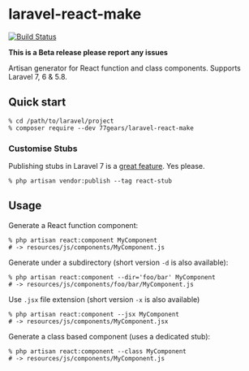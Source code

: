 # laravel-react-make
[![Build Status](https://travis-ci.com/77gears/laravel-react-make.svg?branch=master)](https://travis-ci.com/77gears/laravel-react-make)

**This is a Beta release please report any issues**

Artisan generator for React function and class components. Supports Laravel 7, 6 &amp; 5.8.

## Quick start

```
% cd /path/to/laravel/project
% composer require --dev 77gears/laravel-react-make
```

### Customise Stubs

Publishing stubs in Laravel 7 is a [great feature](https://laravel.com/docs/7.x/artisan#stub-customization).
Yes please.

```
% php artisan vendor:publish --tag react-stub
```

## Usage

Generate a React function component:

```
% php artisan react:component MyComponent
# -> resources/js/components/MyComponent.js
```

Generate under a subdirectory (short version `-d` is also available):

```
% php artisan react:component --dir='foo/bar' MyComponent
# -> resources/js/components/foo/bar/MyComponent.js
```

Use `.jsx` file extension (short version `-x` is also available)

```
% php artisan react:component --jsx MyComponent
# -> resources/js/components/MyComponent.jsx
```

Generate a class based component (uses a dedicated stub):
```
% php artisan react:component --class MyComponent
# -> resources/js/components/MyComponent.js
```
